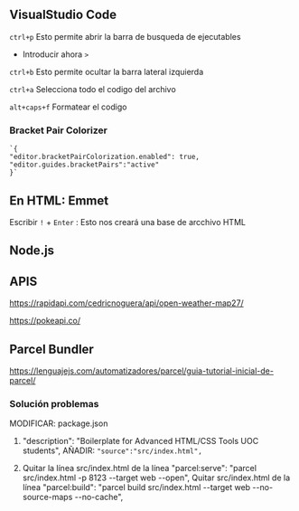 ## VisualStudio Code

`ctrl+p` Esto permite abrir la barra de busqueda de ejecutables
- Introducir ahora `>`

`ctrl+b` Esto permite ocultar la barra lateral izquierda

`ctrl+a` Selecciona todo el codigo del archivo

`alt+caps+f` Formatear el codigo

### Bracket Pair Colorizer
    `{
    "editor.bracketPairColorization.enabled": true,
    "editor.guides.bracketPairs":"active"
    }`

## **En HTML: Emmet**

Escribir `!` + `Enter` : Esto nos creará una base de arcchivo HTML



## Node.js

## APIS

https://rapidapi.com/cedricnoguera/api/open-weather-map27/ 

https://pokeapi.co/ 

## Parcel Bundler

https://lenguajejs.com/automatizadores/parcel/guia-tutorial-inicial-de-parcel/ 

### Solución problemas 

MODIFICAR: package.json

1. 
   "description": "Boilerplate for Advanced HTML/CSS Tools UOC students",
    AÑADIR:  `"source":"src/index.html",`

   
2. 
   Quitar la línea src/index.html de la línea "parcel:serve": "parcel src/index.html -p 8123 --target web --open", 
   Quitar src/index.html de la línea "parcel:build": "parcel build src/index.html --target web --no-source-maps --no-cache",

